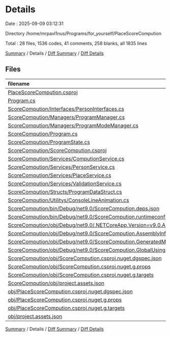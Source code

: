 # Details

Date : 2025-09-09 03:12:31

Directory /home/mrpavl1nus/Programs/for_yourself/PlaceScoreCompution

Total : 28 files,  1536 codes, 41 comments, 258 blanks, all 1835 lines

[Summary](results.md) / Details / [Diff Summary](diff.md) / [Diff Details](diff-details.md)

## Files
| filename | language | code | comment | blank | total |
| :--- | :--- | ---: | ---: | ---: | ---: |
| [PlaceScoreCompution.csproj](/PlaceScoreCompution.csproj) | XML | 11 | 0 | 4 | 15 |
| [Program.cs](/Program.cs) | C# | 1 | 1 | 1 | 3 |
| [ScoreCompution/Interfaces/PersonInterfaces.cs](/ScoreCompution/Interfaces/PersonInterfaces.cs) | C# | 20 | 0 | 4 | 24 |
| [ScoreCompution/Managers/ProgramManager.cs](/ScoreCompution/Managers/ProgramManager.cs) | C# | 42 | 0 | 11 | 53 |
| [ScoreCompution/Managers/ProgramModeManager.cs](/ScoreCompution/Managers/ProgramModeManager.cs) | C# | 48 | 0 | 14 | 62 |
| [ScoreCompution/Program.cs](/ScoreCompution/Program.cs) | C# | 136 | 7 | 48 | 191 |
| [ScoreCompution/ProgramState.cs](/ScoreCompution/ProgramState.cs) | C# | 27 | 0 | 8 | 35 |
| [ScoreCompution/ScoreCompution.csproj](/ScoreCompution/ScoreCompution.csproj) | XML | 11 | 0 | 4 | 15 |
| [ScoreCompution/Services/ComputionService.cs](/ScoreCompution/Services/ComputionService.cs) | C# | 22 | 0 | 6 | 28 |
| [ScoreCompution/Services/PersonService.cs](/ScoreCompution/Services/PersonService.cs) | C# | 198 | 19 | 68 | 285 |
| [ScoreCompution/Services/PlaceService.cs](/ScoreCompution/Services/PlaceService.cs) | C# | 156 | 2 | 42 | 200 |
| [ScoreCompution/Services/ValidationService.cs](/ScoreCompution/Services/ValidationService.cs) | C# | 160 | 0 | 24 | 184 |
| [ScoreCompution/Structs/ProgramDataStruct.cs](/ScoreCompution/Structs/ProgramDataStruct.cs) | C# | 8 | 0 | 3 | 11 |
| [ScoreCompution/Utilitys/ConsoleLineAnimation.cs](/ScoreCompution/Utilitys/ConsoleLineAnimation.cs) | C# | 53 | 1 | 13 | 67 |
| [ScoreCompution/bin/Debug/net9.0/ScoreCompution.deps.json](/ScoreCompution/bin/Debug/net9.0/ScoreCompution.deps.json) | JSON | 59 | 0 | 0 | 59 |
| [ScoreCompution/bin/Debug/net9.0/ScoreCompution.runtimeconfig.json](/ScoreCompution/bin/Debug/net9.0/ScoreCompution.runtimeconfig.json) | JSON | 12 | 0 | 0 | 12 |
| [ScoreCompution/obj/Debug/net9.0/.NETCoreApp,Version=v9.0.AssemblyAttributes.cs](/ScoreCompution/obj/Debug/net9.0/.NETCoreApp,Version=v9.0.AssemblyAttributes.cs) | C# | 3 | 1 | 1 | 5 |
| [ScoreCompution/obj/Debug/net9.0/ScoreCompution.AssemblyInfo.cs](/ScoreCompution/obj/Debug/net9.0/ScoreCompution.AssemblyInfo.cs) | C# | 9 | 9 | 5 | 23 |
| [ScoreCompution/obj/Debug/net9.0/ScoreCompution.GeneratedMSBuildEditorConfig.editorconfig](/ScoreCompution/obj/Debug/net9.0/ScoreCompution.GeneratedMSBuildEditorConfig.editorconfig) | Properties | 15 | 0 | 1 | 16 |
| [ScoreCompution/obj/Debug/net9.0/ScoreCompution.GlobalUsings.g.cs](/ScoreCompution/obj/Debug/net9.0/ScoreCompution.GlobalUsings.g.cs) | C# | 7 | 1 | 1 | 9 |
| [ScoreCompution/obj/ScoreCompution.csproj.nuget.dgspec.json](/ScoreCompution/obj/ScoreCompution.csproj.nuget.dgspec.json) | JSON | 74 | 0 | 0 | 74 |
| [ScoreCompution/obj/ScoreCompution.csproj.nuget.g.props](/ScoreCompution/obj/ScoreCompution.csproj.nuget.g.props) | XML | 15 | 0 | 0 | 15 |
| [ScoreCompution/obj/ScoreCompution.csproj.nuget.g.targets](/ScoreCompution/obj/ScoreCompution.csproj.nuget.g.targets) | XML | 2 | 0 | 0 | 2 |
| [ScoreCompution/obj/project.assets.json](/ScoreCompution/obj/project.assets.json) | JSON | 178 | 0 | 0 | 178 |
| [obj/PlaceScoreCompution.csproj.nuget.dgspec.json](/obj/PlaceScoreCompution.csproj.nuget.dgspec.json) | JSON | 74 | 0 | 0 | 74 |
| [obj/PlaceScoreCompution.csproj.nuget.g.props](/obj/PlaceScoreCompution.csproj.nuget.g.props) | XML | 15 | 0 | 0 | 15 |
| [obj/PlaceScoreCompution.csproj.nuget.g.targets](/obj/PlaceScoreCompution.csproj.nuget.g.targets) | XML | 2 | 0 | 0 | 2 |
| [obj/project.assets.json](/obj/project.assets.json) | JSON | 178 | 0 | 0 | 178 |

[Summary](results.md) / Details / [Diff Summary](diff.md) / [Diff Details](diff-details.md)
